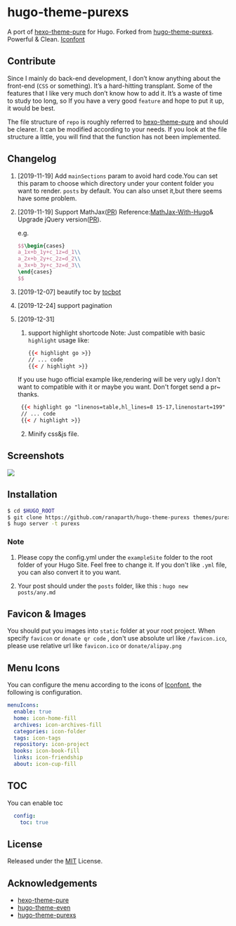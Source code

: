 # hugo-theme-purexs

A port of [hexo-theme-pure](https://github.com/cofess/hexo-theme-pure) for Hugo. 
Forked from [hugo-theme-purexs](https://github.com/xiaoheiAh/hugo-theme-pure).
Powerful & Clean. [Iconfont](http://blog.cofess.com/hexo-theme-pure/iconfont/demo_fontclass.html)

## Contribute

Since I mainly do back-end development, I don’t know anything about the front-end (`CSS` or something). It’s a hard-hitting transplant. Some of the features that I like very much don’t know how to add it. It’s a waste of time to study too long, so If you have a very good `feature` and hope to put it up, it would be best.

The file structure of `repo` is roughly referred to [hexo-theme-pure](https://github.com/cofess/hexo-theme-pure) and should be clearer. It can be modified according to your needs. If you look at the file structure a little, you will find that the function has not been implemented.

## Changelog

1. [2019-11-19] Add `mainSections` param to avoid hard code.You can set this param to choose which directory under your content folder you want to render. `posts` by default. You can also unset it,but there seems have some problem.

2. [2019-11-19] Support MathJax([PR](https://github.com/ranaparth/hugo-theme-purexs/pull/20)) Reference:[MathJax-With-Hugo](https://gohugo.io/content-management/formats/#mathjax-with-hugo)& Upgrade jQuery version([PR](https://github.com/ranaparth/hugo-theme-purexs/pull/19)).

   e.g. 

   ```latex
   $$\begin{cases}
   a_1x+b_1y+c_1z=d_1\\
   a_2x+b_2y+c_2z=d_2\\
   a_3x+b_3y+c_3z=d_3\\
   \end{cases}
   $$
   ```
3. [2019-12-07] beautify toc by [tocbot](https://github.com/tscanlin/tocbot/)

4. [2019-12-24] support pagination

5. [2019-12-31] 
   1. support highlight shortcode Note: Just compatible with basic `highlight` usage like:
   
      ```html
      {{< highlight go >}}
      // ... code
      {{< / highlight >}}
      ```

     If you use hugo official example like,rendering will be very ugly.I don't want to compatible with it or maybe you want. Don't forget send a pr~ thanks.
   
     ```html
      {{< highlight go "linenos=table,hl_lines=8 15-17,linenostart=199" >}}
      // ... code
      {{< / highlight >}}
     ```
   
   2. Minify css&js file.

## Screenshots

![](https://raw.githubusercontent.com/ranaparth/hugo-theme-purexs/master/images/black.png)

## Installation

```bash
$ cd $HUGO_ROOT
$ git clone https://github.com/ranaparth/hugo-theme-purexs themes/purexs
$ hugo server -t purexs
```

### **Note** 

1. Please copy the config.yml under the `exampleSite` folder to the root folder of your Hugo Site. Feel free to change it. If you don't like `.yml` file, you can also convert it to you want.

2. Your post should under the `posts` folder, like this : `hugo new posts/any.md`

## Favicon & Images

You should put you images into `static` folder at your root project. When specify `favicon` or `donate qr code` , don't use absolute url like `/favicon.ico`, please use relative url like `favicon.ico` or `donate/alipay.png`

## Menu Icons

You can configure the menu according to the icons of [Iconfont](http://blog.cofess.com/hexo-theme-pure/iconfont/demo_fontclass.html), the following is configuration.

```yml
menuIcons:
  enable: true  
  home: icon-home-fill
  archives: icon-archives-fill
  categories: icon-folder
  tags: icon-tags
  repository: icon-project
  books: icon-book-fill
  links: icon-friendship
  about: icon-cup-fill
```

## TOC

You can enable toc 

```yml
  config:
    toc: true
```

## License

Released under the [MIT](https://github.com/olOwOlo/hugo-theme-even/blob/master/LICENSE.md) License.

## Acknowledgements

- [hexo-theme-pure](https://github.com/cofess/hexo-theme-pure)
- [hugo-theme-even](https://github.com/olOwOlo/hugo-theme-even)
- [hugo-theme-purexs](https://github.com/xiaoheiAh/hugo-theme-pure)

  

